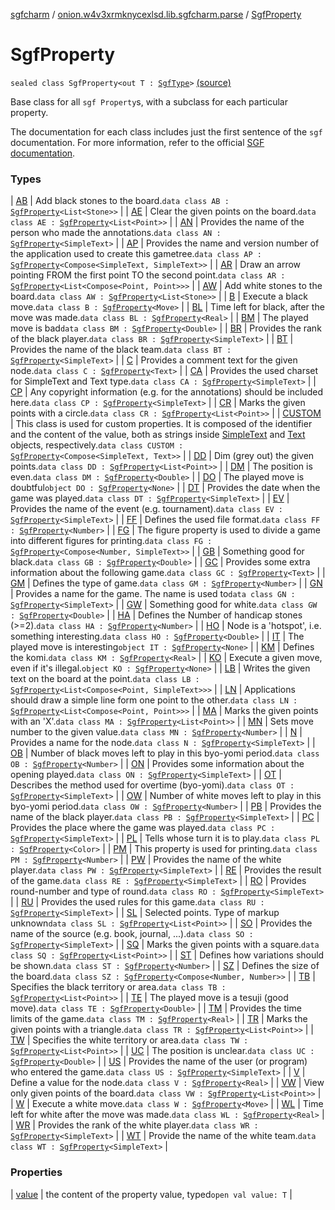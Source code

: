 [sgfcharm](../../index.md) / [onion.w4v3xrmknycexlsd.lib.sgfcharm.parse](../index.md) / [SgfProperty](./index.md)

# SgfProperty

`sealed class SgfProperty<out T : `[`SgfType`](../-sgf-type/index.md)`>` [(source)](https://github.com/w4v3/sgfcharm/tree/master/sgfcharm/src/main/java/onion/w4v3xrmknycexlsd/lib/sgfcharm/parse/SgfTree.kt#L62)

Base class for all `sgf Property`s, with a subclass for each particular property.

The documentation for each class includes just the first sentence of the `sgf` documentation.
For more information, refer to the official [SGF documentation](https://www.red-bean.com/sgf/go.html).

### Types

| [AB](-a-b/index.md) | Add black stones to the board.`data class AB : `[`SgfProperty`](./index.md)`<List<Stone>>` |
| [AE](-a-e/index.md) | Clear the given points on the board.`data class AE : `[`SgfProperty`](./index.md)`<List<Point>>` |
| [AN](-a-n/index.md) | Provides the name of the person who made the annotations.`data class AN : `[`SgfProperty`](./index.md)`<SimpleText>` |
| [AP](-a-p/index.md) | Provides the name and version number of the application used to create this gametree.`data class AP : `[`SgfProperty`](./index.md)`<Compose<SimpleText, SimpleText>>` |
| [AR](-a-r/index.md) | Draw an arrow pointing FROM the first point TO the second point.`data class AR : `[`SgfProperty`](./index.md)`<List<Compose<Point, Point>>>` |
| [AW](-a-w/index.md) | Add white stones to the board.`data class AW : `[`SgfProperty`](./index.md)`<List<Stone>>` |
| [B](-b/index.md) | Execute a black move.`data class B : `[`SgfProperty`](./index.md)`<Move>` |
| [BL](-b-l/index.md) | Time left for black, after the move was made.`data class BL : `[`SgfProperty`](./index.md)`<Real>` |
| [BM](-b-m/index.md) | The played move is bad`data class BM : `[`SgfProperty`](./index.md)`<Double>` |
| [BR](-b-r/index.md) | Provides the rank of the black player.`data class BR : `[`SgfProperty`](./index.md)`<SimpleText>` |
| [BT](-b-t/index.md) | Provides the name of the black team.`data class BT : `[`SgfProperty`](./index.md)`<SimpleText>` |
| [C](-c/index.md) | Provides a comment text for the given node.`data class C : `[`SgfProperty`](./index.md)`<Text>` |
| [CA](-c-a/index.md) | Provides the used charset for SimpleText and Text type.`data class CA : `[`SgfProperty`](./index.md)`<SimpleText>` |
| [CP](-c-p/index.md) | Any copyright information (e.g. for the annotations) should be included here.`data class CP : `[`SgfProperty`](./index.md)`<SimpleText>` |
| [CR](-c-r/index.md) | Marks the given points with a circle.`data class CR : `[`SgfProperty`](./index.md)`<List<Point>>` |
| [CUSTOM](-c-u-s-t-o-m/index.md) | This class is used for custom properties. It is composed of the identifier and the content of the value, both as strings inside [SimpleText](../-sgf-type/-simple-text/index.md) and [Text](../-sgf-type/-text/index.md) objects, respectively.`data class CUSTOM : `[`SgfProperty`](./index.md)`<Compose<SimpleText, Text>>` |
| [DD](-d-d/index.md) | Dim (grey out) the given points.`data class DD : `[`SgfProperty`](./index.md)`<List<Point>>` |
| [DM](-d-m/index.md) | The position is even.`data class DM : `[`SgfProperty`](./index.md)`<Double>` |
| [DO](-d-o.md) | The played move is doubtful`object DO : `[`SgfProperty`](./index.md)`<None>` |
| [DT](-d-t/index.md) | Provides the date when the game was played.`data class DT : `[`SgfProperty`](./index.md)`<SimpleText>` |
| [EV](-e-v/index.md) | Provides the name of the event (e.g. tournament).`data class EV : `[`SgfProperty`](./index.md)`<SimpleText>` |
| [FF](-f-f/index.md) | Defines the used file format.`data class FF : `[`SgfProperty`](./index.md)`<Number>` |
| [FG](-f-g/index.md) | The figure property is used to divide a game into different figures for printing.`data class FG : `[`SgfProperty`](./index.md)`<Compose<Number, SimpleText>>` |
| [GB](-g-b/index.md) | Something good for black.`data class GB : `[`SgfProperty`](./index.md)`<Double>` |
| [GC](-g-c/index.md) | Provides some extra information about the following game.`data class GC : `[`SgfProperty`](./index.md)`<Text>` |
| [GM](-g-m/index.md) | Defines the type of game.`data class GM : `[`SgfProperty`](./index.md)`<Number>` |
| [GN](-g-n/index.md) | Provides a name for the game. The name is used to`data class GN : `[`SgfProperty`](./index.md)`<SimpleText>` |
| [GW](-g-w/index.md) | Something good for white.`data class GW : `[`SgfProperty`](./index.md)`<Double>` |
| [HA](-h-a/index.md) | Defines the Number of handicap stones (&gt;=2).`data class HA : `[`SgfProperty`](./index.md)`<Number>` |
| [HO](-h-o/index.md) | Node is a 'hotspot', i.e. something interesting.`data class HO : `[`SgfProperty`](./index.md)`<Double>` |
| [IT](-i-t.md) | The played move is interesting`object IT : `[`SgfProperty`](./index.md)`<None>` |
| [KM](-k-m/index.md) | Defines the komi.`data class KM : `[`SgfProperty`](./index.md)`<Real>` |
| [KO](-k-o.md) | Execute a given move, even if it's illegal.`object KO : `[`SgfProperty`](./index.md)`<None>` |
| [LB](-l-b/index.md) | Writes the given text on the board at the point.`data class LB : `[`SgfProperty`](./index.md)`<List<Compose<Point, SimpleText>>>` |
| [LN](-l-n/index.md) | Applications should draw a simple line form one point to the other.`data class LN : `[`SgfProperty`](./index.md)`<List<Compose<Point, Point>>>` |
| [MA](-m-a/index.md) | Marks the given points with an 'X'.`data class MA : `[`SgfProperty`](./index.md)`<List<Point>>` |
| [MN](-m-n/index.md) | Sets move number to the given value.`data class MN : `[`SgfProperty`](./index.md)`<Number>` |
| [N](-n/index.md) | Provides a name for the node.`data class N : `[`SgfProperty`](./index.md)`<SimpleText>` |
| [OB](-o-b/index.md) | Number of black moves left to play in this byo-yomi period.`data class OB : `[`SgfProperty`](./index.md)`<Number>` |
| [ON](-o-n/index.md) | Provides some information about the opening played.`data class ON : `[`SgfProperty`](./index.md)`<SimpleText>` |
| [OT](-o-t/index.md) | Describes the method used for overtime (byo-yomi).`data class OT : `[`SgfProperty`](./index.md)`<SimpleText>` |
| [OW](-o-w/index.md) | Number of white moves left to play in this byo-yomi period.`data class OW : `[`SgfProperty`](./index.md)`<Number>` |
| [PB](-p-b/index.md) | Provides the name of the black player.`data class PB : `[`SgfProperty`](./index.md)`<SimpleText>` |
| [PC](-p-c/index.md) | Provides the place where the game was played.`data class PC : `[`SgfProperty`](./index.md)`<SimpleText>` |
| [PL](-p-l/index.md) | Tells whose turn it is to play.`data class PL : `[`SgfProperty`](./index.md)`<Color>` |
| [PM](-p-m/index.md) | This property is used for printing.`data class PM : `[`SgfProperty`](./index.md)`<Number>` |
| [PW](-p-w/index.md) | Provides the name of the white player.`data class PW : `[`SgfProperty`](./index.md)`<SimpleText>` |
| [RE](-r-e/index.md) | Provides the result of the game.`data class RE : `[`SgfProperty`](./index.md)`<SimpleText>` |
| [RO](-r-o/index.md) | Provides round-number and type of round.`data class RO : `[`SgfProperty`](./index.md)`<SimpleText>` |
| [RU](-r-u/index.md) | Provides the used rules for this game.`data class RU : `[`SgfProperty`](./index.md)`<SimpleText>` |
| [SL](-s-l/index.md) | Selected points. Type of markup unknown`data class SL : `[`SgfProperty`](./index.md)`<List<Point>>` |
| [SO](-s-o/index.md) | Provides the name of the source (e.g. book, journal, ...).`data class SO : `[`SgfProperty`](./index.md)`<SimpleText>` |
| [SQ](-s-q/index.md) | Marks the given points with a square.`data class SQ : `[`SgfProperty`](./index.md)`<List<Point>>` |
| [ST](-s-t/index.md) | Defines how variations should be shown.`data class ST : `[`SgfProperty`](./index.md)`<Number>` |
| [SZ](-s-z/index.md) | Defines the size of the board.`data class SZ : `[`SgfProperty`](./index.md)`<Compose<Number, Number>>` |
| [TB](-t-b/index.md) | Specifies the black territory or area.`data class TB : `[`SgfProperty`](./index.md)`<List<Point>>` |
| [TE](-t-e/index.md) | The played move is a tesuji (good move).`data class TE : `[`SgfProperty`](./index.md)`<Double>` |
| [TM](-t-m/index.md) | Provides the time limits of the game.`data class TM : `[`SgfProperty`](./index.md)`<Real>` |
| [TR](-t-r/index.md) | Marks the given points with a triangle.`data class TR : `[`SgfProperty`](./index.md)`<List<Point>>` |
| [TW](-t-w/index.md) | Specifies the white territory or area.`data class TW : `[`SgfProperty`](./index.md)`<List<Point>>` |
| [UC](-u-c/index.md) | The position is unclear.`data class UC : `[`SgfProperty`](./index.md)`<Double>` |
| [US](-u-s/index.md) | Provides the name of the user (or program) who entered the game.`data class US : `[`SgfProperty`](./index.md)`<SimpleText>` |
| [V](-v/index.md) | Define a value for the node.`data class V : `[`SgfProperty`](./index.md)`<Real>` |
| [VW](-v-w/index.md) | View only given points of the board.`data class VW : `[`SgfProperty`](./index.md)`<List<Point>>` |
| [W](-w/index.md) | Execute a white move.`data class W : `[`SgfProperty`](./index.md)`<Move>` |
| [WL](-w-l/index.md) | Time left for white after the move was made.`data class WL : `[`SgfProperty`](./index.md)`<Real>` |
| [WR](-w-r/index.md) | Provides the rank of the white player.`data class WR : `[`SgfProperty`](./index.md)`<SimpleText>` |
| [WT](-w-t/index.md) | Provide the name of the white team.`data class WT : `[`SgfProperty`](./index.md)`<SimpleText>` |

### Properties

| [value](value.md) | the content of the property value, typed`open val value: T` |

